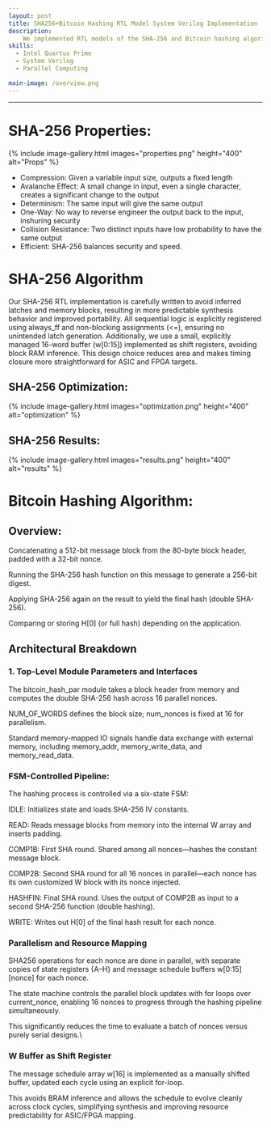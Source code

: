 ```yaml
---
layout: post
title: SHA256+Bitcoin Hashing RTL Model System Verilog Implementation 
description:  
    We implemented RTL models of the SHA-256 and Bitcoin hashing algorithms in SystemVerilog as part of a exploration into hardware design trade-offs. The goal was to compare serial and parallel implementations and understand how design choices impact key metrics like area, cycle count, and maximum operating frequency (fmax). By optimizing for each of these variables individually, we observed how improvements in one metric often came at the cost of others. This allowed us to gain insight into real-world architectural trade-offs in ASIC/FPGA design and how they apply to compute-intensive workloads like cryptographic hashing. (ECE111, Advanced Digital Design Course Project, @UC San Diego Prof. Farinaz Koushanfar) 
skills: 
  - Intel Quartus Prime
  - System Verilog
  - Parallel Computing 

main-image: /overview.png
---
```


---

# SHA-256 Properties:

{% include image-gallery.html images="properties.png" height="400" alt="Props" %}
  - Compression: Given a variable input size, outputs a fixed length
  - Avalanche Effect: A small change in input, even a single character, creates a significant change to the output
  - Determinism: The same input will give the same output
  - One-Way: No way to reverse engineer the output back to the input, inshuring security
  - Collision Resistance: Two distinct inputs have low probability to have the same output 
  - Efficient: SHA-256 balances security and speed.

# SHA-256 Algorithm

Our SHA-256 RTL implementation is carefully written to avoid inferred latches and memory blocks, resulting in more predictable synthesis behavior and improved portability. All sequential logic is explicitly registered using always_ff and non-blocking assignments (<=), ensuring no unintended latch generation. Additionally, we use a small, explicitly managed 16-word buffer (w[0:15]) implemented as shift registers, avoiding block RAM inference. This design choice reduces area and makes timing closure more straightforward for ASIC and FPGA targets.

## SHA-256 Optimization: 

{% include image-gallery.html images="optimization.png" height="400" alt="optimization" %}

## SHA-256 Results:

{% include image-gallery.html images="results.png" height="400" alt="results" %}

# Bitcoin Hashing Algorithm:

## Overview:

Concatenating a 512-bit message block from the 80-byte block header, padded with a 32-bit nonce.

Running the SHA-256 hash function on this message to generate a 256-bit digest.

Applying SHA-256 again on the result to yield the final hash (double SHA-256).

Comparing or storing H[0] (or full hash) depending on the application.

## Architectural Breakdown 

### 1. Top-Level Module Parameters and Interfaces

The bitcoin_hash_par module takes a block header from memory and computes the double SHA-256 hash across 16 parallel nonces.

NUM_OF_WORDS defines the block size; num_nonces is fixed at 16 for parallelism.

Standard memory-mapped IO signals handle data exchange with external memory, including memory_addr, memory_write_data, and memory_read_data.

### FSM-Controlled Pipeline:

The hashing process is controlled via a six-state FSM:

IDLE: Initializes state and loads SHA-256 IV constants.

READ: Reads message blocks from memory into the internal W array and inserts padding.

COMP1B: First SHA round. Shared among all nonces—hashes the constant message block.

COMP2B: Second SHA round for all 16 nonces in parallel—each nonce has its own customized W block with its nonce injected.

HASHFIN: Final SHA round. Uses the output of COMP2B as input to a second SHA-256 function (double hashing).

WRITE: Writes out H[0] of the final hash result for each nonce.

### Parallelism and Resource Mapping

SHA256 operations for each nonce are done in parallel, with separate copies of state registers {A–H} and message schedule buffers w[0:15][nonce] for each nonce.

The state machine controls the parallel block updates with for loops over current_nonce, enabling 16 nonces to progress through the hashing pipeline simultaneously.

This significantly reduces the time to evaluate a batch of nonces versus purely serial designs.\

### W Buffer as Shift Register
The message schedule array w[16] is implemented as a manually shifted buffer, updated each cycle using an explicit for-loop.

This avoids BRAM inference and allows the schedule to evolve cleanly across clock cycles, simplifying synthesis and improving resource predictability for ASIC/FPGA mapping.

